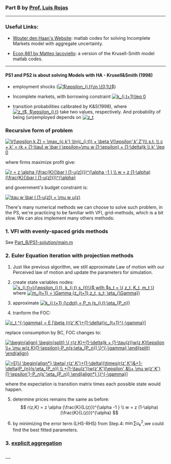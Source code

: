 ### Part B by [Prof. Luis Rojas](https://sites.google.com/site/luiserojasweb)

---
### Useful Links:

- [Wouter den Haan's Website](http://www.wouterdenhaan.com/papers.htm): matlab codes for solving Incomplete Markets model with aggregate uncertainty.

- [Econ 861 by Matteo Iacoviello](https://www2.bc.edu/matteo-iacoviello/teach/0910/EC861.html): a version of the Krusell-Smith model matlab codes.

---
#### PS1 and PS2 is about solving Models with HA - Krusell&Smith (1998)

- employment shocks (<a href="https://www.codecogs.com/eqnedit.php?latex=$\epsilon_{i,t}\in&space;\{0,1\}$" target="_blank"><img src="https://latex.codecogs.com/gif.latex?$\epsilon_{i,t}\in&space;\{0,1\}$" title="$\epsilon_{i,t}\in \{0,1\}$" /></a>)

- Incomplete markets, with borrowing constraint <a href="https://www.codecogs.com/eqnedit.php?latex=k_{i,t&plus;1}\leq&space;0" target="_blank"><img src="https://latex.codecogs.com/gif.latex?k_{i,t&plus;1}\leq&space;0" title="k_{i,t+1}\leq 0" /></a>

- transition probabilities calibrated by K&S(1998), where <a href="https://www.codecogs.com/eqnedit.php?latex=z_t$,&space;$\epsilon_{i,t}" target="_blank"><img src="https://latex.codecogs.com/gif.latex?z_t$,&space;$\epsilon_{i,t}" title="z_t$, $\epsilon_{i,t}" /></a> take two values, respectively. And probability of being (un)employed depends on <a href="https://www.codecogs.com/eqnedit.php?latex=z_t" target="_blank"><img src="https://latex.codecogs.com/gif.latex?z_t" title="z_t" /></a>

### Recursive form of problem
<a href="https://www.codecogs.com/eqnedit.php?latex=V(\epsilon,k,Z)&space;=&space;\max_{c,k'}&space;\ln(c_{i,t})&space;&plus;&space;\beta&space;V(\epsilon',k',Z')\\&space;s.t.&space;\\&space;c&space;&plus;&space;k'&space;=&space;rk&space;&plus;&space;(1-\tau)&space;w&space;\bar&space;l&space;\epsilon&plus;\mu&space;w&space;(1-\epsilon)&space;&plus;&space;(1-\delta)k&space;\\&space;k'&space;\leq&space;0" target="_blank"><img src="https://latex.codecogs.com/gif.latex?V(\epsilon,k,Z)&space;=&space;\max_{c,k'}&space;\ln(c_{i,t})&space;&plus;&space;\beta&space;V(\epsilon',k',Z')\\&space;s.t.&space;\\&space;c&space;&plus;&space;k'&space;=&space;rk&space;&plus;&space;(1-\tau)&space;w&space;\bar&space;l&space;\epsilon&plus;\mu&space;w&space;(1-\epsilon)&space;&plus;&space;(1-\delta)k&space;\\&space;k'&space;\leq&space;0" title="V(\epsilon,k,Z) = \max_{c,k'} \ln(c_{i,t}) + \beta V(\epsilon',k',Z')\\ s.t. \\ c + k' = rk + (1-\tau) w \bar l \epsilon+\mu w (1-\epsilon) + (1-\delta)k \\ k' \leq 0" /></a>

where firms maximize profit give:

<a href="https://www.codecogs.com/eqnedit.php?latex=r&space;=&space;z&space;\alpha&space;(\frac{K}{\bar&space;l&space;(1-u(z))})^{\alpha&space;-1&space;}&space;\\&space;w&space;=&space;z&space;(1-\alpha)&space;(\frac{K}{\bar&space;l&space;(1-u(z))})^{\alpha}" target="_blank"><img src="https://latex.codecogs.com/gif.latex?r&space;=&space;z&space;\alpha&space;(\frac{K}{\bar&space;l&space;(1-u(z))})^{\alpha&space;-1&space;}&space;\\&space;w&space;=&space;z&space;(1-\alpha)&space;(\frac{K}{\bar&space;l&space;(1-u(z))})^{\alpha}" title="r = z \alpha (\frac{K}{\bar l (1-u(z))})^{\alpha -1 } \\ w = z (1-\alpha) (\frac{K}{\bar l (1-u(z))})^{\alpha}" /></a>

and government's budget constraint is:

<a href="https://www.codecogs.com/eqnedit.php?latex=\tau&space;w&space;\bar&space;l&space;(1-u(z))&space;=&space;\mu&space;w&space;u(z)" target="_blank"><img src="https://latex.codecogs.com/gif.latex?\tau&space;w&space;\bar&space;l&space;(1-u(z))&space;=&space;\mu&space;w&space;u(z)" title="\tau w \bar l (1-u(z)) = \mu w u(z)" /></a>

There's many numerical methods we can choose to solve such problem, in the PS, we're practicing to be familiar with VFI, grid-methods, which is a bit slow. We can alos implement many others methods: 

### 1. VFI with evenly-spaced grids methods
See [Part_B/PS1-solution/main.m](https://github.com/zhouweimin233/QuantMacro/blob/master/Part_B/PS1-solution/main.m) 

### 2. Euler Equation iteration with projection methods

1. Just like previous algorithm, we still approximate Law of motion with our Perceived law of motion and update the parameters for simulation. 
2. create state variables nodes: <a href="https://www.codecogs.com/eqnedit.php?latex=s_{i,t}=\{\epsilon_{i,t},&space;k_{i,t},s_{t}\}$&space;with&space;$s_t&space;=&space;\{&space;z_t,&space;K_t,&space;m_t&space;\}" target="_blank"><img src="https://latex.codecogs.com/gif.latex?s_{i,t}=\{\epsilon_{i,t},&space;k_{i,t},s_{t}\}$&space;with&space;$s_t&space;=&space;\{&space;z_t,&space;K_t,&space;m_t&space;\}" title="s_{i,t}=\{\epsilon_{i,t}, k_{i,t},s_{t}\}$ with $s_t = \{ z_t, K_t, m_t \}" /></a> where <a href="https://www.codecogs.com/eqnedit.php?latex=m_{t&plus;1}&space;=&space;\Gamma&space;(z_{t&plus;1},z_t,&space;s_t;&space;\eta_{\Gamma})" target="_blank"><img src="https://latex.codecogs.com/gif.latex?m_{t&plus;1}&space;=&space;\Gamma&space;(z_{t&plus;1},z_t,&space;s_t;&space;\eta_{\Gamma})" title="m_{t+1} = \Gamma (z_{t+1},z_t, s_t; \eta_{\Gamma})" /></a>


3. approximate <a href="https://www.codecogs.com/eqnedit.php?latex=k_{i,t&plus;1}&space;(\cdot)&space;=&space;P_n&space;(s_{i,t};\eta_{P_n})" target="_blank"><img src="https://latex.codecogs.com/gif.latex?k_{i,t&plus;1}&space;(\cdot)&space;=&space;P_n&space;(s_{i,t};\eta_{P_n})" title="k_{i,t+1} (\cdot) = P_n (s_{i,t};\eta_{P_n})" /></a>

4. tranform the FOC: 

<a href="https://www.codecogs.com/eqnedit.php?latex=c_t&space;^{-\gamma}&space;=&space;E&space;[\beta&space;(r(z',K')&plus;(1-\delta))c_{t&plus;1}^{-\gamma}]" target="_blank"><img src="https://latex.codecogs.com/gif.latex?c_t&space;^{-\gamma}&space;=&space;E&space;[\beta&space;(r(z',K')&plus;(1-\delta))c_{t&plus;1}^{-\gamma}]" title="c_t ^{-\gamma} = E [\beta (r(z',K')+(1-\delta))c_{t+1}^{-\gamma}]" /></a>

replace consumption by BC, FOC changes to:

<a href="https://www.codecogs.com/eqnedit.php?latex=\begin{align}&space;\begin{split}&space;\{&space;r(z,K)&plus;(1-\delta)k&space;&plus;&space;(1-\tau(z))w(z,K)l\epsilon&space;\\&plus;&space;\mu&space;w(z,K)(1-\epsilon)-P_n(s;\eta_{P_n})&space;\}^{-\gamma}&space;\end{split}&space;\end{align}" target="_blank"><img src="https://latex.codecogs.com/gif.latex?\begin{align}&space;\begin{split}&space;\{&space;r(z,K)&plus;(1-\delta)k&space;&plus;&space;(1-\tau(z))w(z,K)l\epsilon&space;\\&plus;&space;\mu&space;w(z,K)(1-\epsilon)-P_n(s;\eta_{P_n})&space;\}^{-\gamma}&space;\end{split}&space;\end{align}" title="\begin{align} \begin{split} \{ r(z,K)+(1-\delta)k + (1-\tau(z))w(z,K)l\epsilon \\+ \mu w(z,K)(1-\epsilon)-P_n(s;\eta_{P_n}) \}^{-\gamma} \end{split} \end{align}" /></a>

<a href="https://www.codecogs.com/eqnedit.php?latex==E[\{&space;\begin{align*}&space;\beta(&space;r(z',K')&plus;(1-\delta))\times(r(z',K')&&plus;1-\delta)P_{n}(s;\eta_{P_n})&space;\\&space;&plus;(1-\tau(z'))w(z',K')l\epsilon'&space;&\\&plus;&space;\mu&space;w(z',K')(1-\epsilon')-P_n(s';\eta_{P_n})&space;\end{align*}&space;\}^{-\gamma}]" target="_blank"><img src="https://latex.codecogs.com/gif.latex?=E[\{&space;\begin{align*}&space;\beta(&space;r(z',K')&plus;(1-\delta))\times(r(z',K')&&plus;1-\delta)P_{n}(s;\eta_{P_n})&space;\\&space;&plus;(1-\tau(z'))w(z',K')l\epsilon'&space;&\\&plus;&space;\mu&space;w(z',K')(1-\epsilon')-P_n(s';\eta_{P_n})&space;\end{align*}&space;\}^{-\gamma}]" title="=E[\{ \begin{align*} \beta( r(z',K')+(1-\delta))\times(r(z',K')&+1-\delta)P_{n}(s;\eta_{P_n}) \\ +(1-\tau(z'))w(z',K')l\epsilon' &\\+ \mu w(z',K')(1-\epsilon')-P_n(s';\eta_{P_n}) \end{align*} \}^{-\gamma}]" /></a>


where the expectation is transition matrix times each possible state would happen.

5. determine prices remains the same as before: 
$$ r(z,K) = z \alpha (\frac{K}{L(z)})^{\alpha -1 } \\
w = z (1-\alpha) (\frac{K}{L(z)})^{\alpha}
$$

6. by minimizing the error term (LHS-RHS) from Step.4: $\min \sum u^2_k$,we could find the best fitted parameters. 


### 3. [explicit aggregation](http://www.wouterdenhaan.com/numerical/methodsheteroxpa.pdf)
### ...
